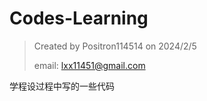 # Codes-Learning

> Created by Positron114514 on 2024/2/5
>
> email: lxx11451@gmail.com



学程设过程中写的一些代码